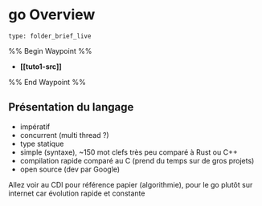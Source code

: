 # go Overview
 
```ccard
type: folder_brief_live
```
%% Begin Waypoint %%
- **[[tuto1-src]]**

%% End Waypoint %%
## Présentation du langage
- impératif
- concurrent (multi thread ?)
- type statique
- simple (syntaxe), ~150 mot clefs très peu comparé à Rust ou C++
- compilation rapide comparé au C (prend du temps sur de gros projets)
- open source (dev par Google)

Allez voir au CDI pour référence papier (algorithmie), pour le go plutôt sur internet car évolution rapide et constante

